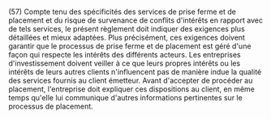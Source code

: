 (57) Compte tenu des spécificités des services de prise ferme et de placement et du risque de survenance de conflits d'intérêts en rapport avec de tels services, le présent règlement doit indiquer des exigences plus détaillées et mieux adaptées. Plus précisément, ces exigences doivent garantir que le processus de prise ferme et de placement est géré d'une façon qui respecte les intérêts des différents acteurs. Les entreprises d'investissement doivent veiller à ce que leurs propres intérêts ou les intérêts de leurs autres clients n'influencent pas de manière indue la qualité des services fournis au client émetteur. Avant d'accepter de procéder au placement, l'entreprise doit expliquer ces dispositions au client, en même temps qu'elle lui communique d'autres informations pertinentes sur le processus de placement.